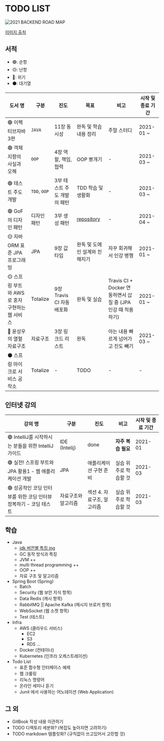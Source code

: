 # TODO LIST

![2021 BACKEND ROAD MAP](https://raw.githubusercontent.com/kamranahmedse/developer-roadmap/master/translations/korean/img/backend.png)

[이미지 출처](https://github.com/kamranahmedse/developer-roadmap/tree/master/translations/korean)

## 서적

- 🟢: 순항
- 🟡: 난항
- 🔴: 위기
- ⚫: 대기열

| 도서 명 | 구분 | 진도 | 목표 | 비고 | 시작 및 종료 기간 |
| --- | --- | --- | --- | --- | --- |
| 🟢 이펙티브자바 3판 | `JAVA` | 11장 동시성 | 완독 및 학습 내용 정리 | 주말 스터디 | 2021-01 ~ |
| 🟢 객체지향의 사실과 오해 | `OOP` | 4장 역할, 책임, 협력 | OOP 뽀개기 | - | 2021-03 ~ |
| 🟢 테스트 주도 개발 | `TDD`, `OOP` | 3부 테스트 주도 개발의 패턴 | TDD 학습 및 생활화 | - | 2021-03 ~ |
| 🟢 GoF 의 디자인 패턴 | 디자인 패턴 | 3부 생성 패턴 | [repository](https://github.com/psbin2017/like-multiplication-table/tree/master/src/main/java/com/multiplication/designpattern) | - | 2021-04 ~ |
| 🟡 자바 ORM 표준 JPA 프로그래밍 | JPA | 9장 값타입 | 완독 및 도메인 설계와 친해지기 | 자꾸 회귀해서 인강 병행 | 2021-01 ~ |
| 🟡 스프링 부트와 AWS 로 혼자 구현하는 웹 서비스 | Totalize | 9장 Travis CI 자동 배포화 | 완독 및 실습 | Travis CI + Docker 연동하면서 삽질 중 (JPA 인강 때 적용하기) | 2021-01 ~ |
| 🔴 윤성우의 열혈 자료구조 | 자료구조 | 3장 링크드 리스트 | 완독 | 아는 내용 빠르게 넘어가고 진도 빼기 | 2021-03 ~ |
| ⚫ 스프링 마이크로 서비스 공작소 | Totalize | - | TODO | - | - |

## 인터넷 강의

| 강의 명 | 구분 | 진도 | 비고 | 시작 및 종료 기간 |
| --- | --- | --- | --- | --- |
| 🟢 IntelliJ를 시작하시는 분들을 위한 IntelliJ 가이드 | IDE (Intelij) | done | **자주 복습 필요** | 2021-01 |
| 🟢 실전! 스프링 부트와 JPA 활용1 - 웹 애플리케이션 개발 | JPA | 애플리케이션 구현 준비 | 실습 위주로 학습할 것 | 2021-03 |
| 🟢 성공적인 코딩 인터뷰를 위한 코딩 인터뷰 정복하기 - 코딩 테스트 | 자료구조와 알고리즘 | 섹션 4. 자료구조, 알고리즘 | 실습 위주로 학습할 것 | 2021-03 |

## 학습

- Java
  - [jdk 버전별 특징 ing](/java/version_feature.md)
  - GC 동작 방식과 특징
  - JVM ++
  - multi thread programming ++
  - OOP ++
  - 자료 구조 및 알고리즘
- Spring Boot (Spring)
  - Batch
  - Security (웹 보안 지식 항목)
  - Data Redis (캐시 항목)
  - RabbitMQ || Apache Kafka (메시지 브로커 항목)
  - WebSocket (웹 소켓 항목)
  - Test (테스트)
- Infra
  - AWS (클라우드 서비스)
    - EC2
    - S3
    - RDS ...
  - Docker (컨테이너)
  - Kubernetes (인프라 오케스트레이션)
- Todo List
  - 표준 함수형 인터페이스 예제
  - 웹 크롤링
  - 리눅스 명령어
  - 온라인 세미나 듣기
  - Junit 에서 사용하는 어노테이션 (Web Application)

## 그 외

- GitBook 작성 내용 이관하기
- TODO 디렉토리 세분화? (복잡도 높아지면 고려하기)
- TODO markdown 템플릿화? (규칙없이 쓰고있어서 고민할 것)
